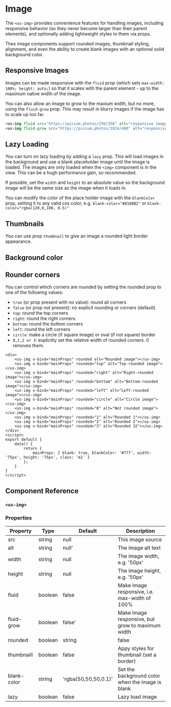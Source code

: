 # Image <Badge type="green" text="extension"/>

The `<us-img>` provides convenience features for handling images, including responsive behavior (so they never become larger than their parent elements), and optionally adding lightweight styles to them via props.

Thes image components support rounded images, thumbnail styling, alignment, and even the ability to create blank images with an optional solid background color.

## Responsive Images

Images can be made responsive with the `fluid` prop (which sets `max-width: 100%; height: auto;`) so that it scales with the parent element - up to the maximum native width of the image.

<div class="mt-5 mus-5">
    <us-img fluid :src="getRandomUrl(1024, 400)" alt="responsive image"/>
</div>

You can also allow an image to grow to the maxium width, but no more, using the `fluid-grow` prop. This may result in blurry images if the image has to scale up too far.

<div class="mt-5 mus-5">
    <us-img fluid-grow :src="getRandomUrl(1024, 400)" alt="responsive image"/>
</div>

```html
<us-img fluid src="https://picsum.photos/250/250" alt="responsive image"/>
<us-img fluid-grow src="https://picsum.photos/1024/400" alt="responsive image"/>
```

## Lazy Loading

You can turn on lazy loading by adding a `lazy` prop. This will load images in the background and use a blank placeholder image until the image is loaded. The images
are only loaded when the `<img>` component is in the view. This can be a hugh performance gain, so recommended.

If possible, set the `width` and `height` to an absolute value so the background image will be the same size as the image when it loads in.

You can modify the color of the place holder image with the `blankColor` prop, setting it to any valid css color, e.g. `blank-color="#8180B2"` or `blank-color="rgba(120,0,100, 0.5)"`

<us-img lazy fluid :src="getRandomUrl(5000, 800)" blank-color="#8180B2" width="5000px" height="800px" alt="responsive image"/>

## Thumbnails

You can use prop `thumbnail` to give an image a rounded light border appearance.

<div class="mt-5 mus-5">
    <us-container fluid class="p-4 bg-dark">
        <us-row>
            <us-col>
                <us-img thumbnail fluid :src="getRandomUrl(250, 250)" alt="Image 1"></us-img>
            </us-col>
        <us-col>
            <us-img thumbnail fluid :src="getRandomUrl(250, 250)" alt="Image 2"></us-img>
        </us-col>
        <us-col>
            <us-img thumbnail fluid :src="getRandomUrl(250, 250)" alt="Image 3"></us-img>
        </us-col>
    </us-row>
</us-container>
</div>

## Background color

 <us-img blankColor='#777' class="m1" rounded alt="Rounded image"></us-img>

## Rounder corners

You can control which corners are rounded by setting the rounded prop to one of the following values:

* `true` (or prop present with no value): round all corners
* `false` (or prop not present): no explicit rounding or corners (default)
* `top`: round the top corners
* `right`: round the right corners
* `bottom`: round the bottom corners
* `left`: round the left corners
* `circle`: make a circle (if square image) or oval (if not square) border
* `0,1,2 or 3`: explicitly set the relative width of rounded corners. 0 removes them.

<div class="mt-5 mus-5">
    <us-img v-bind="mainProps" rounded alt="Rounded image"></us-img>
    <us-img v-bind="mainProps" rounded="top" alt="Top-rounded image"></us-img>
    <us-img v-bind="mainProps" rounded="right" alt="Right-rounded image"></us-img>
    <us-img v-bind="mainProps" rounded="bottom" alt="Bottom-rounded image"></us-img>
    <us-img v-bind="mainProps" rounded="left" alt="Left-rounded image"></us-img>
    <us-img v-bind="mainProps" rounded="circle" alt="Circle image"></us-img>
    <us-img v-bind="mainProps" rounded="0" alt="Not rounded image"></us-img>
    <us-img v-bind="mainProps" rounded="1" alt="Rounded 1"></us-img>
    <us-img v-bind="mainProps" rounded="2" alt="Rounded 2"></us-img>
    <us-img v-bind="mainProps" rounded="3" alt="Rounded 32"></us-img>
</div>

```vue
<div>
    <us-img v-bind="mainProps" rounded alt="Rounded image"></us-img>
    <us-img v-bind="mainProps" rounded="top" alt="Top-rounded image"></us-img>
    <us-img v-bind="mainProps" rounded="right" alt="Right-rounded image"></us-img>
    <us-img v-bind="mainProps" rounded="bottom" alt="Bottom-rounded image"></us-img>
    <us-img v-bind="mainProps" rounded="left" alt="Left-rounded image"></us-img>
    <us-img v-bind="mainProps" rounded="circle" alt="Circle image"></us-img>
    <us-img v-bind="mainProps" rounded="0" alt="Not rounded image"></us-img>
    <us-img v-bind="mainProps" rounded="1" alt="Rounded 1"></us-img>
    <us-img v-bind="mainProps" rounded="2" alt="Rounded 2"></us-img>
    <us-img v-bind="mainProps" rounded="3" alt="Rounded 32"></us-img>
</div>
<script>
export default {
    data() {
        return {
            mainProps: { blank: true, blankColor: '#777', width: '75px', height: '75px', class: 'm1' }
        };
    }
}
</script>
```

## Component Reference

### `<us-img>`

### Properties 

| Property | Type  | Default | Description |
| -------- | ----- | ------- | ----------- | 
| src | string | null | This image source |
| alt  | string | null' | The image alt text |
| width | string | null | The image width, e.g. '50px' |
| height | string | null | The image height, e.g. '50px' |
| fluid | boolean | false | Make image responsive, i.e. max-width of 100% |
| fluid-grow | boolean | false' | Make image responsive, but grow to maximum width |
| rounded | boolean|string | false | Set rounded corners |
| thumbnaill | boolean | false | Appy styles for thumbnail (set a border) |
| blank-color | string | 'rgba(50,50,50,0.1)' | Set the background color when the image is blank |
| lazy | boolean | false | Lazy load image |


<script>
    
export default {
    data() {
        return {
            mainProps: { blank: true, blankColor: '#777', width: '75px', height: '75px', class: 'm1' }
        };
    },
    methods: {
        getRandomInt(){
            return 1 + Math.floor(Math.random() * 400);            
        },
        getRandomUrl(width, height){
            return `https://picsum.photos/${width}/${height}/?cb=${this.getRandomInt()}`;
        }
    }
}
</script>